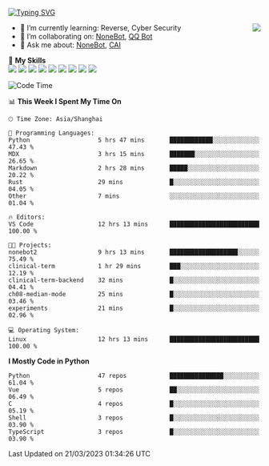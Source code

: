 [![Typing SVG](https://readme-typing-svg.herokuapp.com?size=25&duration=2500&color=8C43EA&vCenter=true&width=200&height=40&lines=Hi+there+%F0%9F%91%8B%F0%9F%8F%BB;I'm+yanyongyu)](https://git.io/typing-svg)

<a href="#">
  <img align="right" src="https://github-readme-stats.vercel.app/api?username=yanyongyu&count_private=true&show_icons=true&bg_color=15,f2f7fd,E0EAFC" />
</a>

- 🌱 I’m currently learning: Reverse, Cyber Security
- 👯 I’m collaborating on: [NoneBot](https://github.com/nonebot), [QQ Bot](https://github.com/Mrs4s/go-cqhttp)
- 💬 Ask me about: [NoneBot](https://github.com/nonebot), [CAI](https://github.com/cscs181/CAI)

🌟 **My Skills**  
![](https://img.shields.io/badge/-Python-3e74a2?style=flat-square&logo=Python&logoColor=fff)
![](https://img.shields.io/badge/-Node.js-339933?style=flat-square&logo=Node.js&logoColor=fff)
![](https://img.shields.io/badge/-Vue-4fc08d?style=flat-square&logo=Vue.js&logoColor=fff)
![](https://img.shields.io/badge/-React-2d98ce?style=flat-square&logo=React&logoColor=fff)
![](https://img.shields.io/badge/-Docker-2496ED?style=flat-square&logo=Docker&logoColor=fff)
![](https://img.shields.io/badge/-Linux-000000?style=flat-square&logo=Linux&logoColor=fff)
![](https://img.shields.io/badge/-MySQL-4479A1?style=flat-square&logo=MySQL&logoColor=fff)
![](https://img.shields.io/badge/-Redis-DC382D?style=flat-square&logo=Redis&logoColor=fff)
![](https://img.shields.io/badge/-MongoDB-47A248?style=flat-square&logo=MongoDB&logoColor=fff)

<!--START_SECTION:waka-->
![Code Time](http://img.shields.io/badge/Code%20Time-3%2C893%20hrs%2040%20mins-blue)

📊 **This Week I Spent My Time On** 

```text
🕑︎ Time Zone: Asia/Shanghai

💬 Programming Languages: 
Python                   5 hrs 47 mins       ████████████░░░░░░░░░░░░░   47.43 % 
MDX                      3 hrs 15 mins       ███████░░░░░░░░░░░░░░░░░░   26.65 % 
Markdown                 2 hrs 28 mins       █████░░░░░░░░░░░░░░░░░░░░   20.22 % 
Rust                     29 mins             █░░░░░░░░░░░░░░░░░░░░░░░░   04.05 % 
Other                    7 mins              ░░░░░░░░░░░░░░░░░░░░░░░░░   01.04 % 

🔥 Editors: 
VS Code                  12 hrs 13 mins      █████████████████████████   100.00 % 

🐱‍💻 Projects: 
nonebot2                 9 hrs 13 mins       ███████████████████░░░░░░   75.49 % 
clinical-term            1 hr 29 mins        ███░░░░░░░░░░░░░░░░░░░░░░   12.19 % 
clinical-term-backend    32 mins             █░░░░░░░░░░░░░░░░░░░░░░░░   04.41 % 
ch08-median-mode         25 mins             █░░░░░░░░░░░░░░░░░░░░░░░░   03.46 % 
experiments              21 mins             █░░░░░░░░░░░░░░░░░░░░░░░░   02.96 % 

💻 Operating System: 
Linux                    12 hrs 13 mins      █████████████████████████   100.00 % 
```

**I Mostly Code in Python** 

```text
Python                   47 repos            ███████████████░░░░░░░░░░   61.04 % 
Vue                      5 repos             ██░░░░░░░░░░░░░░░░░░░░░░░   06.49 % 
C                        4 repos             █░░░░░░░░░░░░░░░░░░░░░░░░   05.19 % 
Shell                    3 repos             █░░░░░░░░░░░░░░░░░░░░░░░░   03.90 % 
TypeScript               3 repos             █░░░░░░░░░░░░░░░░░░░░░░░░   03.90 % 
```




 Last Updated on 21/03/2023 01:34:26 UTC
<!--END_SECTION:waka-->
